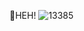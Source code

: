🧐HEH!
![13385](https://user-images.githubusercontent.com/16298015/194003867-96513eaf-47a0-40a3-9c24-43d97971bad0.jpg)

<!---
u0747097/u0747097 is a ✨ special ✨ repository because its `README.md` (this file) appears on your GitHub profile.
You can click the Preview link to take a look at your changes.
--->
